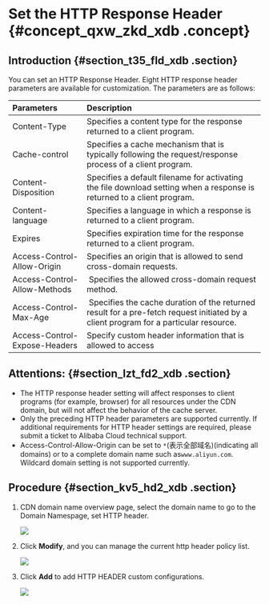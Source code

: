 # Set the HTTP Response Header {#concept_qxw_zkd_xdb .concept}

## Introduction {#section_t35_fld_xdb .section}

You can set an HTTP Response Header. Eight HTTP response header parameters are available for customization. The parameters are as follows:

|Parameters|Description|
|:---------|:----------|
|Content-Type|Specifies a content type for the response returned to a client program.|
|Cache-control|Specifies a cache mechanism that is typically following the request/response process of a client program.|
|Content-Disposition|Specifies a default filename for activating the file download setting when a response is returned to a client program.|
|Content-language|Specifies a language in which a response is returned to a client program.|
|Expires|Specifies expiration time for the response returned to a client program.|
|Access-Control-Allow-Origin|Specifies an origin that is allowed to send cross-domain requests.|
|Access-Control-Allow-Methods| Specifies the allowed cross-domain request method.|
|Access-Control-Max-Age| Specifies the cache duration of the returned result for a pre-fetch request initiated by a client program for a particular resource.|
|Access-Control-Expose-Headers|Specify custom header information that is allowed to access|

## Attentions: {#section_lzt_fd2_xdb .section}

-   The HTTP response header setting will affect responses to client programs \(for example, browser\) for all resources under the CDN domain, but will not affect the behavior of the cache server.
-   Only the preceding HTTP header parameters are supported currently. If additional requirements for HTTP header settings are required, please submit a ticket to Alibaba Cloud technical support.
-   Access-Control-Allow-Origin can be set to `*`\(表示全部域名\)\(indicating all domains\) or to a complete domain name such as`www.aliyun.com`. Wildcard domain setting is not supported currently.

## Procedure {#section_kv5_hd2_xdb .section}

1.  CDN domain name overview page, select the domain name to go to the Domain Namespage, set HTTP header.

    ![](http://static-aliyun-doc.oss-cn-hangzhou.aliyuncs.com/assets/img/5149/3423_en-US.png)

2.  Click **Modify**, and you can manage the current http header policy list.

    ![](http://static-aliyun-doc.oss-cn-hangzhou.aliyuncs.com/assets/img/5149/3424_en-US.png)

3.  Click **Add** to add HTTP HEADER custom configurations.

    ![](http://static-aliyun-doc.oss-cn-hangzhou.aliyuncs.com/assets/img/5149/3425_en-US.png)



